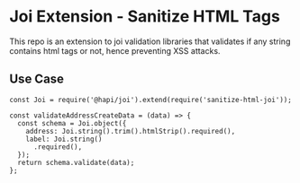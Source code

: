 # Joi Extension - Sanitize HTML Tags

This repo is an extension to joi validation libraries that validates if any string contains html tags or not, hence preventing XSS attacks.

## Use Case

```
const Joi = require('@hapi/joi').extend(require('sanitize-html-joi'));

const validateAddressCreateData = (data) => {
  const schema = Joi.object({
    address: Joi.string().trim().htmlStrip().required(),
    label: Joi.string()
      .required(),
  });
  return schema.validate(data);
};
```
